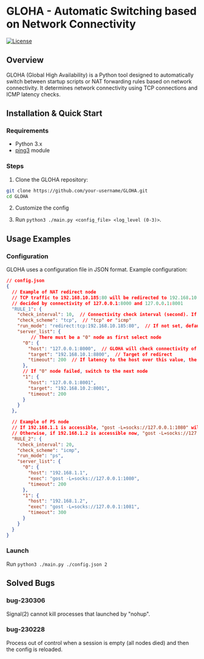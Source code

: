 # GLOHA - Automatic Switching based on Network Connectivity

[![License](https://img.shields.io/badge/license-GPL--3.0-blue.svg)](LICENSE)

## Overview

GLOHA (Global High Availability) is a Python tool designed to automatically switch between startup scripts or NAT forwarding rules based on network connectivity. It determines network connectivity using TCP connections and ICMP latency checks.

## Installation & Quick Start

### Requirements

- Python 3.x
- [ping3](https://pypi.org/project/ping3/) module

### Steps

1. Clone the GLOHA repository:  

```bash
git clone https://github.com/your-username/GLOHA.git
cd GLOHA
```
   
2. Customize the config  

3. Run `python3 ./main.py <config_file> <log_level (0-3)>`.  


## Usage Examples

### Configuration

GLOHA uses a configuration file in JSON format. Example configuration:  
```json
// config.json
{
  // Example of NAT redirect node
  // TCP traffic to 192.168.10.185:80 will be redirected to 192.168.10.1:8800 or 192.168.10.2:8001,
  // decided by connectivity of 127.0.0.1:8000 and 127.0.0.1:8001
  "RULE_1": {
    "check_interval": 10,  // Connectivity check interval (second). If not set, default is 20
    "check_scheme": "tcp",  // "tcp" or "icmp"
    "run_mode": "redirect:tcp:192.168.10.185:80",  // If not set, default is "ps"
    "server_list": {
    	 // There must be a "0" node as first select node
      "0": {
        "host": "127.0.0.1:8000",  // GLOHA will check connectivity of this host
        "target": "192.168.10.1:8800",  // Target of redirect
        "timeout": 200  // If latency to the host over this value, the node is seen as unavaliable
      },
      // If "0" node failed, switch to the next node
      "1": {
        "host": "127.0.0.1:8001",
        "target": "192.168.10.2:8001",
        "timeout": 200
      }
    }
  },

  // Example of PS node
  // If 192.168.1.1 is accessible, "gost -L=socks://127.0.0.1:1080" will be executed
  // Otherwise, if 192.168.1.2 is accessible now, "gost -L=socks://127.0.0.1:1081" will be executed
  "RULE_2": {
    "check_interval": 20,
    "check_scheme": "icmp",
    "run_mode": "ps",
    "server_list": {
      "0": {
        "host": "192.168.1.1",
        "exec": "gost -L=socks://127.0.0.1:1080",
        "timeout": 200
      },
      "1": {
        "host": "192.168.1.2",
        "exec": "gost -L=socks://127.0.0.1:1081",
        "timeout": 300
      }
    }
  }
}
```

### Launch

Run `python3 ./main.py ./config.json 2`  

## Solved Bugs

### bug-230306
Signal(2) cannot kill processes that launched by "nohup".

### bug-230228
Process out of control when a session is empty (all nodes died) and then the config is reloaded.

